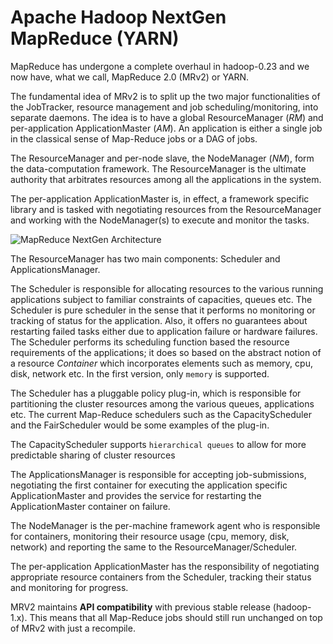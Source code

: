 <!---
  Licensed under the Apache License, Version 2.0 (the "License");
  you may not use this file except in compliance with the License.
  You may obtain a copy of the License at

   http://www.apache.org/licenses/LICENSE-2.0

  Unless required by applicable law or agreed to in writing, software
  distributed under the License is distributed on an "AS IS" BASIS,
  WITHOUT WARRANTIES OR CONDITIONS OF ANY KIND, either express or implied.
  See the License for the specific language governing permissions and
  limitations under the License. See accompanying LICENSE file.
-->

Apache Hadoop NextGen MapReduce (YARN)
==================

MapReduce has undergone a complete overhaul in hadoop-0.23 and we now have, what we call, MapReduce 2.0 (MRv2) or YARN.

The fundamental idea of MRv2 is to split up the two major functionalities of the JobTracker, resource management and job scheduling/monitoring, into separate daemons. The idea is to have a global ResourceManager (*RM*) and per-application ApplicationMaster (*AM*). An application is either a single job in the classical sense of Map-Reduce jobs or a DAG of jobs.

The ResourceManager and per-node slave, the NodeManager (*NM*), form the data-computation framework. The ResourceManager is the ultimate authority that arbitrates resources among all the applications in the system.

The per-application ApplicationMaster is, in effect, a framework specific library and is tasked with negotiating resources from the ResourceManager and working with the NodeManager(s) to execute and monitor the tasks.

![MapReduce NextGen Architecture](./yarn_architecture.gif)

The ResourceManager has two main components: Scheduler and ApplicationsManager.

The Scheduler is responsible for allocating resources to the various running applications subject to familiar constraints of capacities, queues etc. The Scheduler is pure scheduler in the sense that it performs no monitoring or tracking of status for the application. Also, it offers no guarantees about restarting failed tasks either due to application failure or hardware failures. The Scheduler performs its scheduling function based the resource requirements of the applications; it does so based on the abstract notion of a resource *Container* which incorporates elements such as memory, cpu, disk, network etc. In the first version, only `memory` is supported.

The Scheduler has a pluggable policy plug-in, which is responsible for partitioning the cluster resources among the various queues, applications etc. The current Map-Reduce schedulers such as the CapacityScheduler and the FairScheduler would be some examples of the plug-in.

The CapacityScheduler supports `hierarchical queues` to allow for more predictable sharing of cluster resources

The ApplicationsManager is responsible for accepting job-submissions, negotiating the first container for executing the application specific ApplicationMaster and provides the service for restarting the ApplicationMaster container on failure.

The NodeManager is the per-machine framework agent who is responsible for containers, monitoring their resource usage (cpu, memory, disk, network) and reporting the same to the ResourceManager/Scheduler.

The per-application ApplicationMaster has the responsibility of negotiating appropriate resource containers from the Scheduler, tracking their status and monitoring for progress.

MRV2 maintains **API compatibility** with previous stable release (hadoop-1.x). This means that all Map-Reduce jobs should still run unchanged on top of MRv2 with just a recompile.

